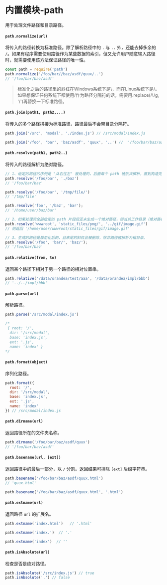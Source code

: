 # 内置模块-path
用于处理文件路径和目录路径。

#### `path.normalize(url)`

将传入的路径转换为标准路径。除了解析路径中的 `.` 与 `..` 外，还能去掉多余的 `/`。如果有程序需要使用路径作为某些数据的索引，但又允许用户随意输入路径时，就需要使用该方法保证路径的唯一性。

``` js
const path = require('path')
path.normalize('/foo/bar//baz/asdf/quux/..')
// '/foo/bar/baz/asdf'
```

> 标准化之后的路径里的斜杠在Windows系统下是\，而在Linux系统下是/。如果想保证任何系统下都使用/作为路径分隔符的话，需要用.replace(/\\/g, '/')再替换一下标准路径。

#### `path.join(path1, path2,...)`

将传入的多个路径拼接为标准路径，路径最后不会带目录分隔符。

``` js
path.join('/src', 'modal', './index.js') // /src/modal/index.js

path.join('/foo', 'bar', 'baz/asdf', 'quux', '..') //  '/foo/bar/baz/asdf'
```

#### `path.resolve(path1, path2..)`

将传入的路径解析为绝对路径。

``` js
// 1、给定的路径的序列是 "从右往左" 被处理的，后面每个 path 被依次解析，直到构造完成一个绝对路径。
path.resolve('/foo/bar', './baz')
// '/foo/bar/baz'

path.resolve('/foo/bar', '/tmp/file/')
// '/tmp/file'

path.resolve('foo', '/baz', 'bar');
// '/home/user/baz/bar'

// 2、如果处理完全部给定的 path 片段后还未生成一个绝对路径，则当前工作目录（绝对路径）会被用上。
path.resolve('wwwroot', 'static_files/png/', '../gif/image.gif')
// 则返回 '/home/user/wwwroot/static_files/gif/image.gif'

// 3、生成的路径是规范化后的，且末尾的斜杠会被删除，除非路径被解析为根目录。
path.resolve('/foo', 'bar/', 'baz/');
// '/foo/bar/baz' 
```

#### `path.relative(from, to)`

返回某个路径下相对于另一个路径的相对位置串。

``` js
path.relative('/data/orandea/test/aaa', '/data/orandea/impl/bbb')
// '../../impl/bbb'
```

#### `path.parse(url)`

解析路径。

``` js
path.parse('/src/modal/index.js')

/*
 { root: '/',
  dir: '/src/modal',
  base: 'index.js',
  ext: '.js',
  name: 'index' }
*/
```

#### `path.format(object)`

序列化路径。

``` js
path.format({
  root: '/',
  dir: '/src/modal',
  base: 'index.js',
  ext: '.js',
  name: 'index'
}) // /src/modal/index.js
```

#### `path.dirname(url)`

返回路径所在的文件夹名称。

``` js
path.dirname('/foo/bar/baz/asdf/quux')
// '/foo/bar/baz/asdf'
```

#### `path.basename(url, [ext])`

返回路径中的最后一部分，以 `/` 分割。返回结果可排除 `[ext]` 后缀字符串。

``` js
path.basename('/foo/bar/baz/asdf/quux.html')
// 'quux.html'

path.basename('/foo/bar/baz/asdf/quux.html', '.html')
```

#### `path.extname(url)`

返回路径 `url` 的扩展名。

``` js
path.extname('index.html')   // '.html'

path.extname('index.')  // '.'

path.extname('index')  // ''
```

#### `path.isAbsolute(url)`

检查是否是绝对路径。

``` js
path.isAbsolute('/src/index.js') // true
path.isAbsolute('.') // false

```

